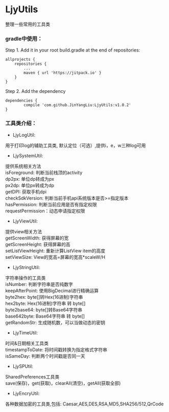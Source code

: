 # LjyUtils
整理一些常用的工具类

### gradle中使用：
Step 1. Add it in your root build.gradle at the end of repositories:

	allprojects {
		repositories {
			...
			maven { url 'https://jitpack.io' }
		}
	}
Step 2. Add the dependency

	dependencies {
	        compile 'com.github.JinYangLiu:LjyUtils:v1.0.2'
	}
	
### 工具类介绍：

+ LjyLogUtil:

用于打印log的辅助工具类, 默认定位（可选）,提供i，e，w三种log可用

+ LjySystemUtil:

提供系统相关方法\
isForeground: 判断当前栈顶的activity\
dp2px: 单位dp转成为px\
px2dp: 单位px转成为dp\
getDPI: 获取手机dpi\
checkSdkVersion: 判断当前手机api系统版本是否>=指定版本\
hasPermission: 判断当前应用是否有指定权限\
requestPermission：动态申请指定权限

+ LjyViewUtil:

提供view相关方法\
getScreenWidth: 获得屏幕的宽\
getScreenHeight: 获得屏幕的高\
setListViewHeight: 重新计算ListView item的高度\
setViewSize: View的宽高=屏幕的宽高*scaleW/H

+ LjyStringUtil:

字符串操作的工具类\
isNumber: 判断字符串是否纯数字\
keepAfterPoint: 使用BigDecimal进行精确运算\
byte2hex: byte[]转Hex(16进制)字符串\
hex2byte: Hex(16进制)字符串 转 byte[]\
byte2base64: byte[]转Base64字符串\
base642byte: Base64字符串 转 byte[]\
getRandomStr: 生成随机数，可以当做动态的密钥

+ LjyTimeUtil:

时间&日期相关工具类\
timestampToDate: 将时间戳转换为指定格式字符串\
isSameDay: 判断两个时间戳是否同一天

+ LjySPUtil:

SharedPreferences工具类\
save(保存)，get(获取)，clearAll(清空)，getAll(获取全部)

+ LjyEncryUtil:

各种数据加密的工具类,包括: Caesar,AES,DES,RSA,MD5,SHA256/512,QrCode




